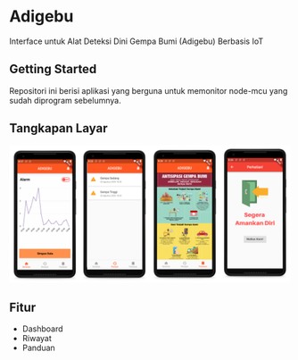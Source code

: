 # Adigebu

Interface untuk Alat Deteksi Dini Gempa Bumi (Adigebu) Berbasis IoT

## Getting Started

Repositori ini berisi aplikasi yang berguna untuk memonitor node-mcu yang sudah diprogram sebelumnya.

## Tangkapan Layar
![Screenshot](https://raw.githubusercontent.com/yhartwork/adigebu/master/docs/screnshoot.PNG)

## Fitur
- Dashboard
- Riwayat
- Panduan
